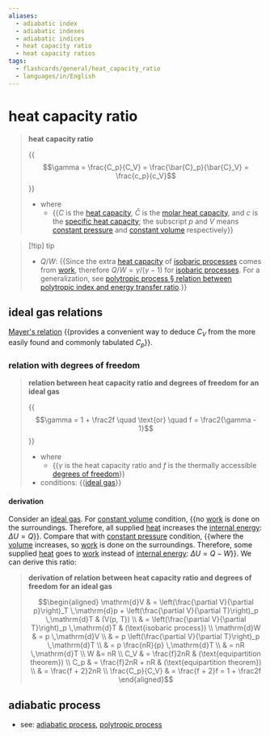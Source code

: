 ```yaml
---
aliases:
  - adiabatic index
  - adiabatic indexes
  - adiabatic indices
  - heat capacity ratio
  - heat capacity ratios
tags:
  - flashcards/general/heat_capacity_ratio
  - languages/in/English
---
```


# heat capacity ratio

> __heat capacity ratio__
>
> {{$$\gamma = \frac{C_p}{C_V} = \frac{\bar{C}_p}{\bar{C}_V} = \frac{c_p}{c_V}$$}}
>
> - where
>     - {{$C$ is the [heat capacity](heat%20capcaity.md), $\bar{C}$ is the [molar heat capacity](molar%20heat%20capacity.md), and $c$ is the [specific heat capacity](specific%20heat%20capacity.md); the subscript $p$ and $V$ means [constant pressure](isobaric%20process.md) and [constant volume](isochoric%20process.md) respectively}} <!--SR:!2024-01-04,15,290!2024-01-21,24,270-->

> [!tip] tip
>
> - $Q / W$: {{Since the extra [heat capacity](heat%20capacity.md) of [isobaric processes](isobaric%20process.md) comes from [work](work%20(physics).md), therefore $Q / W = \gamma / (\gamma - 1)$ for [isobaric processes](isobaric%20process.md). For a generalization, see [polytropic process § relation between polytropic index and energy transfer ratio](polytropic%20process.md#relation%20between%20polytropic%20index%20and%20energy%20transfer%20ratio).}} <!--SR:!2023-12-29,10,270-->

## ideal gas relations

[Mayer's relation](Mayer's%20relation.md) {{provides a convenient way to deduce $C_V$ from the more easily found and commonly tabulated $C_p$}}. <!--SR:!2023-12-30,11,270-->

### relation with degrees of freedom

> __relation between heat capacity ratio and degrees of freedom for an ideal gas__
>
> {{$$\gamma = 1 + \frac2f \quad \text{or} \quad f = \frac2{\gamma - 1}$$}}
>
> - where
>     - {{$\gamma$ is the heat capacity ratio and $f$ is the thermally accessible [degrees of freedom](degrees%20of%20freedom%20(physics%20and%20chemistry).md)}}
> - conditions: {{[ideal gas](ideal%20gas.md)}} <!--SR:!2024-01-12,17,250!2023-12-29,10,270!2023-12-30,11,270-->

#### derivation

Consider an [ideal gas](ideal%20gas.md). For [constant volume](isochoric%20process.md) condition, {{no [work](work%20(physics).md) is done on the surroundings. Therefore, all supplied [heat](heat.md) increases the [internal energy](internal%20energy.md): $\Delta U = Q$}}. Compare that with [constant pressure](constant%20pressure.md) condition, {{where the [volume](volume.md) increases, so [work](work%20(physics).md) is done on the surroundings. Therefore, some supplied [heat](heat.md) goes to [work](work%20(physics).md) instead of [internal energy](internal%20energy.md): $\Delta U = Q - W$}}. We can derive this ratio: <!--SR:!2023-12-31,12,270!2024-01-11,17,250-->

> __derivation of relation between heat capacity ratio and degrees of freedom for an ideal gas__
>
> $$\begin{aligned}
\mathrm{d}V & = \left(\frac{\partial V}{\partial p}\right)_T \,\mathrm{d}p + \left(\frac{\partial V}{\partial T}\right)_p \,\mathrm{d}T & (V(p, T)) \\
& = \left(\frac{\partial V}{\partial T}\right)_p \,\mathrm{d}T & (\text{isobaric process}) \\
\mathrm{d}W & = p \,\mathrm{d}V \\
& = p \left(\frac{\partial V}{\partial T}\right)_p \,\mathrm{d}T \\
& = p \frac{nR}{p} \,\mathrm{d}T \\
& = nR \,\mathrm{d}T \\
W &= nR \\
C_V & = \frac{f}2nR & (\text{equipartition theorem}) \\
C_p & = \frac{f}2nR + nR & (\text{equipartition theorem}) \\
& = \frac{f + 2}2nR \\
\frac{C_p}{C_V} & = \frac{f + 2}f = 1 + \frac2f
\end{aligned}$$

## adiabatic process

- see: [adiabatic process](adiabatic%20process.md), [polytropic process](polytropic%20process.md)
